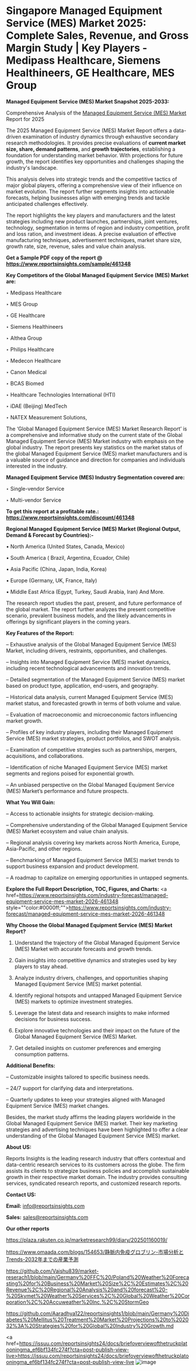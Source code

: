 # Singapore Managed Equipment Service (MES) Market 2025: Complete Sales, Revenue, and Gross Margin Study | Key Players - Medipass Healthcare, Siemens Healthineers, GE Healthcare, MES Group

<strong>Managed Equipment Service (MES) Market Snapshot 2025-2033:</strong>

Comprehensive Analysis of the <a href=https://www.reportsinsights.com/sample/461348>Managed Equipment Service (MES) Market</a> Report for 2025

The 2025 Managed Equipment Service (MES) Market Report offers a data-driven examination of industry dynamics through exhaustive secondary research methodologies. It provides precise evaluations of <strong>current market size, share, demand patterns</strong>, and <strong>growth trajectories</strong>, establishing a foundation for understanding market behavior. With projections for future growth, the report identifies key opportunities and challenges shaping the industry's landscape.

This analysis delves into strategic trends and the competitive tactics of major global players, offering a comprehensive view of their influence on market evolution. The report further segments insights into actionable forecasts, helping businesses align with emerging trends and tackle anticipated challenges effectively.

The report highlights the key players and manufacturers and the latest strategies including new product launches, partnerships, joint ventures, technology, segmentation in terms of region and industry competition, profit and loss ration, and investment ideas. A precise evaluation of effective manufacturing techniques, advertisement techniques, market share size, growth rate, size, revenue, sales and value chain analysis.

<strong>Get a Sample PDF copy of the report @ <a href=https://www.reportsinsights.com/sample/461348 style=color:#0000ff;>https://www.reportsinsights.com/sample/461348</a></strong>

<strong>Key Competitors of the Global Managed Equipment Service (MES) Market are:</strong>

‣ Medipass Healthcare

‣ MES Group

‣ GE Healthcare

‣ Siemens Healthineers

‣ Althea Group

‣ Philips Healthcare

‣ Medecon Healthcare

‣ Canon Medical

‣ BCAS Biomed

‣ Healthcare Technologies International (HTI)

‣ iDAE (Beijing) MedTech

‣ NATEX Measurement Solutions,

The ‘Global Managed Equipment Service (MES) Market Research Report’ is a comprehensive and informative study on the current state of the Global Managed Equipment Service (MES) Market industry with emphasis on the global industry. The report presents key statistics on the market status of the global Managed Equipment Service (MES) market manufacturers and is a valuable source of guidance and direction for companies and individuals interested in the industry.

<strong>Managed Equipment Service (MES) Industry Segmentation covered are:</strong>

‣ Single-vendor Service

‣ Multi-vendor Service

<strong>To get this report at a profitable rate.: <a href=https://www.reportsinsights.com/discount/461348 style=color:#0000ff;>https://www.reportsinsights.com/discount/461348</a></strong>

<strong>Regional Managed Equipment Service (MES) Market (Regional Output, Demand &amp; Forecast by Countries):-</strong>

• North America (United States, Canada, Mexico)

• South America ( Brazil, Argentina, Ecuador, Chile)

• Asia Pacific (China, Japan, India, Korea)

• Europe (Germany, UK, France, Italy)

• Middle East Africa (Egypt, Turkey, Saudi Arabia, Iran) And More.

The research report studies the past, present, and future performance of the global market. The report further analyzes the present competitive scenario, prevalent business models, and the likely advancements in offerings by significant players in the coming years.

<strong>Key Features of the Report:</strong>

– Exhaustive analysis of the Global Managed Equipment Service (MES) Market, including drivers, restraints, opportunities, and challenges.

– Insights into Managed Equipment Service (MES) market dynamics, including recent technological advancements and innovation trends.

– Detailed segmentation of the Managed Equipment Service (MES) market based on product type, application, end-users, and geography.

– Historical data analysis, current Managed Equipment Service (MES) market status, and forecasted growth in terms of both volume and value.

– Evaluation of macroeconomic and microeconomic factors influencing market growth.

– Profiles of key industry players, including their Managed Equipment Service (MES) market strategies, product portfolios, and SWOT analysis.

– Examination of competitive strategies such as partnerships, mergers, acquisitions, and collaborations.

– Identification of niche Managed Equipment Service (MES) market segments and regions poised for exponential growth.

– An unbiased perspective on the Global Managed Equipment Service (MES) Market’s performance and future prospects.

<strong>What You Will Gain:</strong>

– Access to actionable insights for strategic decision-making.

– Comprehensive understanding of the Global Managed Equipment Service (MES) Market ecosystem and value chain analysis.

– Regional analysis covering key markets across North America, Europe, Asia-Pacific, and other regions.

– Benchmarking of Managed Equipment Service (MES) market trends to support business expansion and product development.

– A roadmap to capitalize on emerging opportunities in untapped segments.

<strong>Explore the Full Report Description, TOC, Figures, and Charts:</strong>
<a href=https://www.reportsinsights.com/industry-forecast/managed-equipment-service-mes-market-2026-461348 style=""color:#0000ff;"">https://www.reportsinsights.com/industry-forecast/managed-equipment-service-mes-market-2026-461348</a>

<strong>Why Choose the Global Managed Equipment Service (MES) Market Report?</strong>

1. Understand the trajectory of the Global Managed Equipment Service (MES) Market with accurate forecasts and growth trends.

2. Gain insights into competitive dynamics and strategies used by key players to stay ahead.

3. Analyze industry drivers, challenges, and opportunities shaping Managed Equipment Service (MES) market potential.

4. Identify regional hotspots and untapped Managed Equipment Service (MES) markets to optimize investment strategies.

5. Leverage the latest data and research insights to make informed decisions for business success.

6. Explore innovative technologies and their impact on the future of the Global Managed Equipment Service (MES) Market.

7. Get detailed insights on customer preferences and emerging consumption patterns.

<strong>Additional Benefits:</strong>

– Customizable insights tailored to specific business needs.

– 24/7 support for clarifying data and interpretations.

– Quarterly updates to keep your strategies aligned with Managed Equipment Service (MES) market changes.

Besides, the market study affirms the leading players worldwide in the Global Managed Equipment Service (MES) market. Their key marketing strategies and advertising techniques have been highlighted to offer a clear understanding of the Global Managed Equipment Service (MES) market.

<strong><strong>About US</strong>:</strong>

Reports Insights is the leading research industry that offers contextual and data-centric research services to its customers across the globe. The firm assists its clients to strategize business policies and accomplish sustainable growth in their respective market domain. The industry provides consulting services, syndicated research reports, and customized research reports.

<strong>Contact US:</strong>

<p class=><b>Email:</b> <a href=mailto:info@reportsinsights.com>info@reportsinsights.com</a></p>
<p class=><b>Sales:</b> <a href=mailto:sales@reportsinsights.com>sales@reportsinsights.com</a></p>

<strong>Our other reports</strong>

<a href=https://plaza.rakuten.co.jp/marketresearch99/diary/202501160019/>https://plaza.rakuten.co.jp/marketresearch99/diary/202501160019/</a>

<a href=https://www.omaada.com/blogs/154653/静脈内免疫グロブリン-市場分析とTrends-2032年までの産業予測>https://www.omaada.com/blogs/154653/静脈内免疫グロブリン-市場分析とTrends-2032年までの産業予測</a>

<a href=https://github.com/Vaishu839/market-reserach1/blob/main/Germany%20FFC%20/Poland%20Weather%20Forecasting%20for%20Business%20Market%20Size%2C%20Estimates%2C%20Revenue%2C%20Regional%20Analysis%20and%20forecast%20-%20Skymet%20Weather%20Services%2C%20Global%20Weather%20Corporation%2C%20Accuweather%20Inc.%2C%20StormGeo>https://github.com/Vaishu839/market-reserach1/blob/main/Germany%20FFC%20/Poland%20Weather%20Forecasting%20for%20Business%20Market%20Size%2C%20Estimates%2C%20Revenue%2C%20Regional%20Analysis%20and%20forecast%20-%20Skymet%20Weather%20Services%2C%20Global%20Weather%20Corporation%2C%20Accuweather%20Inc.%2C%20StormGeo</a>

<a href=https://github.com/Aaradhya122/reportsinsights1/blob/main/Germany%20Diabetes%20Mellitus%20Treatment%20Market%20Projections%20to%202032%3A%20Strategies%20for%20Global%20Industry%20Growth.md>https://github.com/Aaradhya122/reportsinsights1/blob/main/Germany%20Diabetes%20Mellitus%20Treatment%20Market%20Projections%20to%202032%3A%20Strategies%20for%20Global%20Industry%20Growth.md</a>

<a href=https://issuu.com/reportsinsights24/docs/briefoverviewofthetruckplatooningma_ef6bf134fc274f?cta=post-publish-view-live>https://issuu.com/reportsinsights24/docs/briefoverviewofthetruckplatooningma_ef6bf134fc274f?cta=post-publish-view-live</a>
![image](https://github.com/user-attachments/assets/31ad7ada-a991-4f65-a764-80e236f2a2a6)
